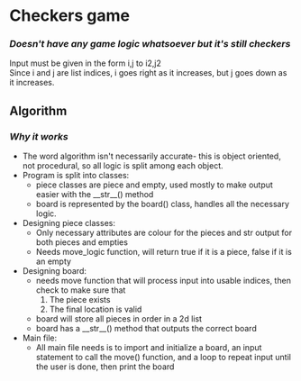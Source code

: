 # Checkers game
### *Doesn't have any game logic whatsoever but it's still checkers*

Input must be given in the form i,j to i2,j2  
Since i and j are list indices, i goes right as it increases, but j goes down as it increases.  

## Algorithm
### *Why it works*
- The word algorithm isn't necessarily accurate- this is object oriented, not procedural, so all logic is split among each object.
- Program is split into classes:
    - piece classes are piece and empty, used mostly to make output easier with the \_\_str\_\_() method
    - board is represented by the board() class, handles all the necessary logic.
- Designing piece classes:
    - Only necessary attributes are colour for the pieces and str output for both pieces and empties
    - Needs move_logic function, will return true if it is a piece, false if it is an empty
- Designing board:
    - needs move function that will process input into usable indices, then check to make sure that
        1. The piece exists
        2. The final location is valid
    - board will store all pieces in order in a 2d list
    - board has a \_\_str\_\_() method that outputs the correct board
- Main file:
    - All main file needs is to import and initialize a board, an input statement to call the move() function, and a loop to repeat input until the user is done, then print the board